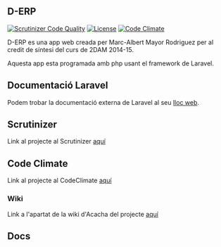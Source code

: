 ## D-ERP

[![Scrutinizer Code Quality](https://scrutinizer-ci.com/g/albertmayor/sintesi/badges/quality-score.png?b=master)](https://scrutinizer-ci.com/g/albertmayor/sintesi/?branch=master)
[![License](http://img.shields.io/:license-mit-blue.svg)](http://doge.mit-license.org)
[![Code Climate](https://codeclimate.com/github/albertmayor/sintesi/badges/gpa.svg)](https://codeclimate.com/github/albertmayor/sintesi)

D-ERP es una app web creada per Marc-Albert Mayor Rodriguez per al credit de síntesi del curs de 2DAM 2014-15.

Aquesta app esta programada amb php usant el framework de Laravel.

## Documentació Laravel

Podem trobar la documentació externa de Laravel al seu [lloc web](http://laravel.com/docs).

## Scrutinizer

Link al projecte al Scrutinizer [aquí](https://scrutinizer-ci.com/g/albertmayor/sintesi/)
## Code Climate

Link al projecte al CodeClimate [aquí](https://codeclimate.com/github/albertmayor/sintesi)

### Wiki

Link a l'apartat de la wiki d'Acacha del projecte [aquí](http://acacha.org/mediawiki/Usuari:Marc_Albert_Mayor_Rodriguez/M%C3%B2dul_de_S%C3%ADntesi)

## Docs


